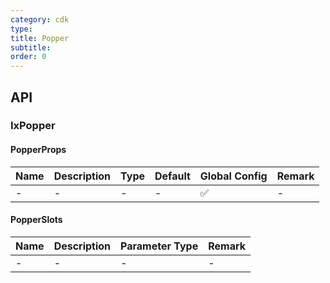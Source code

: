```yaml
---
category: cdk
type: 
title: Popper
subtitle:
order: 0
---
```




## API

### IxPopper

#### PopperProps

| Name | Description | Type | Default | Global Config | Remark |
| --- | --- | --- | --- | --- | --- |
| - | - | - | - | ✅ | - |

#### PopperSlots

| Name | Description | Parameter Type | Remark |
| --- | --- | --- | --- |
| - | - | - | - |
